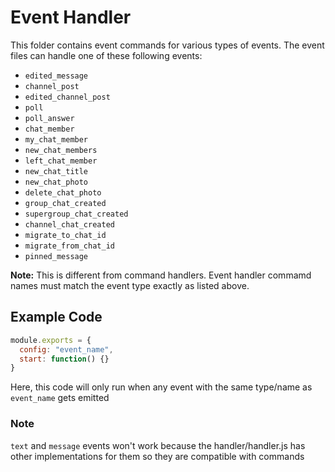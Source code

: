 # Event Handler

This folder contains event commands for various types of events. The event files can handle one of these following events:

- `edited_message`
- `channel_post`
- `edited_channel_post`
- `poll`
- `poll_answer`
- `chat_member`
- `my_chat_member`
- `new_chat_members`
- `left_chat_member`
- `new_chat_title`
- `new_chat_photo`
- `delete_chat_photo`
- `group_chat_created`
- `supergroup_chat_created`
- `channel_chat_created`
- `migrate_to_chat_id`
- `migrate_from_chat_id`
- `pinned_message`

**Note:** This is different from command handlers. Event handler commamd names must match the event type exactly as listed above.

## Example Code
```javascript
module.exports = {
  config: "event_name",
  start: function() {}
}
```

Here, this code will only run when any event with the same type/name as `event_name` gets emitted

### Note
`text` and `message` events won't work because the handler/handler.js has other implementations for them so they are compatible with commands